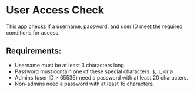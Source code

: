 # User Access Check

This app checks if a username, password, and user ID meet the required conditions for access.

## Requirements:
- Username must be at least 3 characters long.
- Password must contain one of these special characters: `$`, `|`, or `@`.
- Admins (user ID > 65536) need a password with at least 20 characters.
- Non-admins need a password with at least 16 characters.

